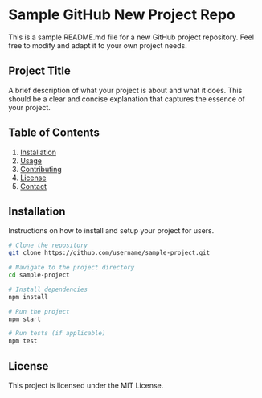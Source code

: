 # Sample GitHub New Project Repo

This is a sample README.md file for a new GitHub project repository. Feel free to modify and adapt it to your own project needs.

## Project Title

A brief description of what your project is about and what it does. This should be a clear and concise explanation that captures the essence of your project.

## Table of Contents

1. [Installation](#installation)
2. [Usage](#usage)
3. [Contributing](#contributing)
4. [License](#license)
5. [Contact](#contact)

## Installation

Instructions on how to install and setup your project for users.

```bash
# Clone the repository
git clone https://github.com/username/sample-project.git

# Navigate to the project directory
cd sample-project

# Install dependencies
npm install

# Run the project
npm start

# Run tests (if applicable)
npm test
```
## License

This project is licensed under the MIT License.